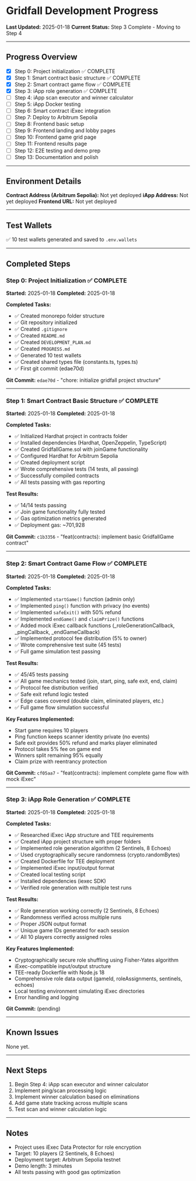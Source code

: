 # Gridfall Development Progress

**Last Updated:** 2025-01-18
**Current Status:** Step 3 Complete - Moving to Step 4

---

## Progress Overview

- [x] Step 0: Project initialization ✅ COMPLETE
- [x] Step 1: Smart contract basic structure ✅ COMPLETE
- [x] Step 2: Smart contract game flow ✅ COMPLETE
- [x] Step 3: iApp role generation ✅ COMPLETE
- [ ] Step 4: iApp scan executor and winner calculator
- [ ] Step 5: iApp Docker testing
- [ ] Step 6: Smart contract iExec integration
- [ ] Step 7: Deploy to Arbitrum Sepolia
- [ ] Step 8: Frontend basic setup
- [ ] Step 9: Frontend landing and lobby pages
- [ ] Step 10: Frontend game grid page
- [ ] Step 11: Frontend results page
- [ ] Step 12: E2E testing and demo prep
- [ ] Step 13: Documentation and polish

---

## Environment Details

**Contract Address (Arbitrum Sepolia):** Not yet deployed
**iApp Address:** Not yet deployed
**Frontend URL:** Not yet deployed

---

## Test Wallets

✅ 10 test wallets generated and saved to `.env.wallets`

---

## Completed Steps

### Step 0: Project Initialization ✅ COMPLETE
**Started:** 2025-01-18
**Completed:** 2025-01-18

**Completed Tasks:**
- ✅ Created monorepo folder structure
- ✅ Git repository initialized
- ✅ Created `.gitignore`
- ✅ Created `README.md`
- ✅ Created `DEVELOPMENT_PLAN.md`
- ✅ Created `PROGRESS.md`
- ✅ Generated 10 test wallets
- ✅ Created shared types file (constants.ts, types.ts)
- ✅ First git commit (edae70d)

**Git Commit:** `edae70d` - "chore: initialize gridfall project structure"

---

### Step 1: Smart Contract Basic Structure ✅ COMPLETE
**Started:** 2025-01-18
**Completed:** 2025-01-18

**Completed Tasks:**
- ✅ Initialized Hardhat project in contracts folder
- ✅ Installed dependencies (Hardhat, OpenZeppelin, TypeScript)
- ✅ Created GridfallGame.sol with joinGame functionality
- ✅ Configured Hardhat for Arbitrum Sepolia
- ✅ Created deployment script
- ✅ Wrote comprehensive tests (14 tests, all passing)
- ✅ Successfully compiled contracts
- ✅ All tests passing with gas reporting

**Test Results:**
- ✅ 14/14 tests passing
- ✅ Join game functionality fully tested
- ✅ Gas optimization metrics generated
- ✅ Deployment gas: ~701,928

**Git Commit:** `c1b3356` - "feat(contracts): implement basic GridfallGame contract"

---

### Step 2: Smart Contract Game Flow ✅ COMPLETE
**Started:** 2025-01-18
**Completed:** 2025-01-18

**Completed Tasks:**
- ✅ Implemented `startGame()` function (admin only)
- ✅ Implemented `ping()` function with privacy (no events)
- ✅ Implemented `safeExit()` with 50% refund
- ✅ Implemented `endGame()` and `claimPrize()` functions
- ✅ Added mock iExec callback functions (_roleGenerationCallback, _pingCallback, _endGameCallback)
- ✅ Implemented protocol fee distribution (5% to owner)
- ✅ Wrote comprehensive test suite (45 tests)
- ✅ Full game simulation test passing

**Test Results:**
- ✅ 45/45 tests passing
- ✅ All game mechanics tested (join, start, ping, safe exit, end, claim)
- ✅ Protocol fee distribution verified
- ✅ Safe exit refund logic tested
- ✅ Edge cases covered (double claim, eliminated players, etc.)
- ✅ Full game flow simulation successful

**Key Features Implemented:**
- Start game requires 10 players
- Ping function keeps scanner identity private (no events)
- Safe exit provides 50% refund and marks player eliminated
- Protocol takes 5% fee on game end
- Winners split remaining 95% equally
- Claim prize with reentrancy protection

**Git Commit:** `cf05aa7` - "feat(contracts): implement complete game flow with mock iExec"

---

### Step 3: iApp Role Generation ✅ COMPLETE
**Started:** 2025-01-18
**Completed:** 2025-01-18

**Completed Tasks:**
- ✅ Researched iExec iApp structure and TEE requirements
- ✅ Created iApp project structure with proper folders
- ✅ Implemented role generation algorithm (2 Sentinels, 8 Echoes)
- ✅ Used cryptographically secure randomness (crypto.randomBytes)
- ✅ Created Dockerfile for TEE deployment
- ✅ Implemented iExec input/output format
- ✅ Created local testing script
- ✅ Installed dependencies (iexec SDK)
- ✅ Verified role generation with multiple test runs

**Test Results:**
- ✅ Role generation working correctly (2 Sentinels, 8 Echoes)
- ✅ Randomness verified across multiple runs
- ✅ Proper JSON output format
- ✅ Unique game IDs generated for each session
- ✅ All 10 players correctly assigned roles

**Key Features Implemented:**
- Cryptographically secure role shuffling using Fisher-Yates algorithm
- iExec-compatible input/output structure
- TEE-ready Dockerfile with Node.js 18
- Comprehensive role data output (gameId, roleAssignments, sentinels, echoes)
- Local testing environment simulating iExec directories
- Error handling and logging

**Git Commit:** (pending)

---

## Known Issues

None yet.

---

## Next Steps

1. Begin Step 4: iApp scan executor and winner calculator
2. Implement ping/scan processing logic
3. Implement winner calculation based on eliminations
4. Add game state tracking across multiple scans
5. Test scan and winner calculation logic

---

## Notes

- Project uses iExec Data Protector for role encryption
- Target: 10 players (2 Sentinels, 8 Echoes)
- Deployment target: Arbitrum Sepolia testnet
- Demo length: 3 minutes
- All tests passing with good gas optimization
